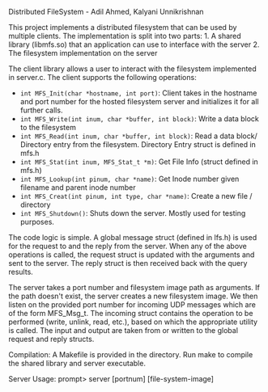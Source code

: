 Distributed FileSystem
	- Adil Ahmed, Kalyani Unnikrishnan

This project implements a distributed filesystem that can be used by multiple clients. The implementation is split into two parts:
	1. A shared library (libmfs.so) that an application can use to interface with the server
	2. The filesystem implementation on the server

The client library allows a user to interact with the filesystem implemented in server.c. The client supports the following operations:
- `int MFS_Init(char *hostname, int port)`: Client takes in the hostname and port number for the hosted filesystem server and initializes it for all further calls.
- `int MFS_Write(int inum, char *buffer, int block)`: Write a data block to the filesystem
- `int MFS_Read(int inum, char *buffer, int block)`: Read a data block/ Directory entry from the filesystem. Directory Entry struct is defined in mfs.h
- `int MFS_Stat(int inum, MFS_Stat_t *m)`: Get File Info (struct defined in mfs.h)
- `int MFS_Lookup(int pinum, char *name)`: Get Inode number given filename and parent inode number
- `int MFS_Creat(int pinum, int type, char *name)`: Create a new file / directory
- `int MFS_Shutdown()`: Shuts down the server. Mostly used for testing purposes.

The code logic is simple. A global message struct (defined in lfs.h) is used for the request to and the reply from the server. When any of the above operations is called, the request struct is updated with the arguments and sent to the server. The reply struct is then received back with the query results.

The server takes a port number and filesystem image path as arguments. If the path doesn't exist, the server creates a new filesystem image. 
We then listen on the provided port number for incoming UDP messages which are of the form MFS_Msg_t. The incoming struct contains the operation to be performed (write, unlink, read, etc.), based on which the appropriate utility is called. The input and output are taken from or written to the global request and reply structs.

Compilation: A Makefile is provided in the directory. Run make to compile the shared library and server executable.

Server Usage:
prompt> server [portnum] [file-system-image]
